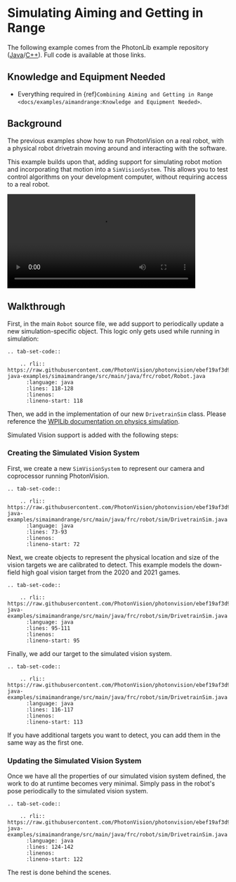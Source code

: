 # Simulating Aiming and Getting in Range

The following example comes from the PhotonLib example repository ([Java](https://github.com/PhotonVision/photonvision/tree/661f8b2c0495474015f6ea9a89d65f9788436a05/photonlib-java-examples/src/main/java/org/photonlib/examples/simaimandrange)/[C++](https://github.com/PhotonVision/photonvision/tree/661f8b2c0495474015f6ea9a89d65f9788436a05/photonlib-cpp-examples/src/main/cpp/examples/simaimandrange)). Full code is available at those links.

## Knowledge and Equipment Needed

- Everything required in \{ref}`Combining Aiming and Getting in Range <docs/examples/aimandrange:Knowledge and Equipment Needed>`.

## Background

The previous examples show how to run PhotonVision on a real robot, with a physical robot drivetrain moving around and interacting with the software.

This example builds upon that, adding support for simulating robot motion and incorporating that motion into a `SimVisionSystem`. This allows you to test control algorithms on your development computer, without requiring access to a real robot.

<video width="85%" controls>
    <source src={require("@site/docs/assets/simaimandrange.mp4").default} type="video/mp4"></source>
    Your browser does not support the video tag.
</video>

## Walkthrough

First, in the main `Robot` source file, we add support to periodically update a new simulation-specific object. This logic only gets used while running in simulation:

```{eval-rst}
.. tab-set-code::

    .. rli:: https://raw.githubusercontent.com/PhotonVision/photonvision/ebef19af3d926cf87292177c9a16d01b71219306/photonlib-java-examples/simaimandrange/src/main/java/frc/robot/Robot.java
      :language: java
      :lines: 118-128
      :linenos:
      :lineno-start: 118
```

Then, we add in the implementation of our new `DrivetrainSim` class. Please reference the [WPILib documentation on physics simulation](https://docs.wpilib.org/en/stable/docs/software/wpilib-tools/robot-simulation/physics-sim.html).

Simulated Vision support is added with the following steps:

### Creating the Simulated Vision System

First, we create a new `SimVisionSystem` to represent our camera and coprocessor running PhotonVision.

```{eval-rst}
.. tab-set-code::

    .. rli:: https://raw.githubusercontent.com/PhotonVision/photonvision/ebef19af3d926cf87292177c9a16d01b71219306/photonlib-java-examples/simaimandrange/src/main/java/frc/robot/sim/DrivetrainSim.java
      :language: java
      :lines: 73-93
      :linenos:
      :lineno-start: 72
```

Next, we create objects to represent the physical location and size of the vision targets we are calibrated to detect. This example models the down-field high goal vision target from the 2020 and 2021 games.

```{eval-rst}
.. tab-set-code::

    .. rli:: https://raw.githubusercontent.com/PhotonVision/photonvision/ebef19af3d926cf87292177c9a16d01b71219306/photonlib-java-examples/simaimandrange/src/main/java/frc/robot/sim/DrivetrainSim.java
      :language: java
      :lines: 95-111
      :linenos:
      :lineno-start: 95
```

Finally, we add our target to the simulated vision system.

```{eval-rst}
.. tab-set-code::

    .. rli:: https://raw.githubusercontent.com/PhotonVision/photonvision/ebef19af3d926cf87292177c9a16d01b71219306/photonlib-java-examples/simaimandrange/src/main/java/frc/robot/sim/DrivetrainSim.java
      :language: java
      :lines: 116-117
      :linenos:
      :lineno-start: 113

```

If you have additional targets you want to detect, you can add them in the same way as the first one.

### Updating the Simulated Vision System

Once we have all the properties of our simulated vision system defined, the work to do at runtime becomes very minimal. Simply pass in the robot's pose periodically to the simulated vision system.

```{eval-rst}
.. tab-set-code::

    .. rli:: https://raw.githubusercontent.com/PhotonVision/photonvision/ebef19af3d926cf87292177c9a16d01b71219306/photonlib-java-examples/simaimandrange/src/main/java/frc/robot/sim/DrivetrainSim.java
      :language: java
      :lines: 124-142
      :linenos:
      :lineno-start: 122

```

The rest is done behind the scenes.
